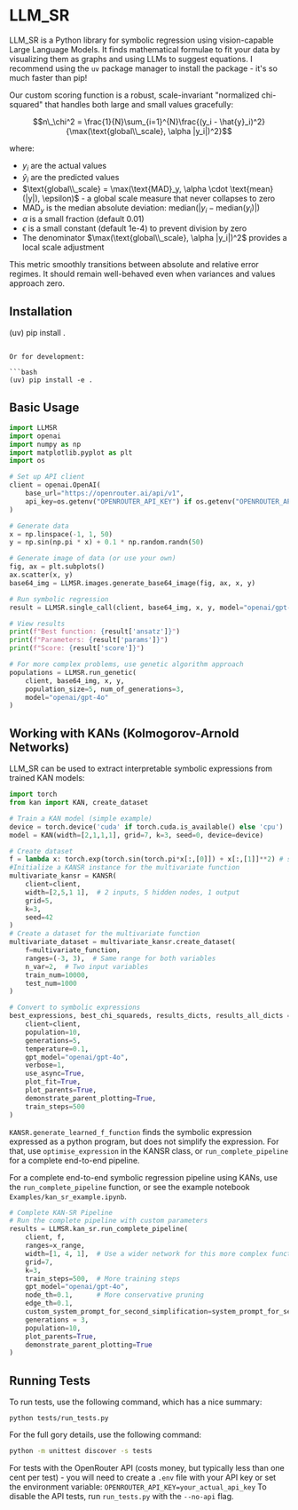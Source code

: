 # LLM_SR
LLM_SR is a Python library for symbolic regression using vision-capable Large Language Models. It finds mathematical formulae to fit your data by visualizing them as graphs and using LLMs to suggest equations. I recommend using the `uv` package manager to install the package - it's so much faster than pip!

Our custom scoring function is a robust, scale-invariant "normalized chi-squared" that handles both large and small values gracefully:

$$n\_\chi^2 = \frac{1}{N}\sum_{i=1}^{N}\frac{(y_i - \hat{y}_i)^2}{\max(\text{global\\_scale}, \alpha |y_i|)^2}$$

where:
- $y_i$ are the actual values
- $\hat{y}_i$ are the predicted values
- $\text{global\\_scale} = \max(\text{MAD}_y, \alpha \cdot \text{mean}(|y|), \epsilon)$ - a global scale measure that never collapses to zero
- $\text{MAD}_y$ is the median absolute deviation: $\text{median}(|y_i - \text{median}(y_i)|)$
- $\alpha$ is a small fraction (default 0.01)
- $\epsilon$ is a small constant (default 1e-4) to prevent division by zero
- The denominator $\max(\text{global\\_scale}, \alpha |y_i|)^2$ provides a local scale adjustment

This metric smoothly transitions between absolute and relative error regimes. It should remain well-behaved even when variances and values approach zero.

## Installation
(uv) pip install .
```

Or for development:

```bash
(uv) pip install -e .
```

## Basic Usage

```python
import LLMSR
import openai
import numpy as np
import matplotlib.pyplot as plt
import os

# Set up API client
client = openai.OpenAI(
    base_url="https://openrouter.ai/api/v1",
    api_key=os.getenv("OPENROUTER_API_KEY") if os.getenv("OPENROUTER_API_KEY") else "<<<<<<your_api_key>>>>>>>", 
)

# Generate data
x = np.linspace(-1, 1, 50)
y = np.sin(np.pi * x) + 0.1 * np.random.randn(50)

# Generate image of data (or use your own)
fig, ax = plt.subplots()
ax.scatter(x, y)
base64_img = LLMSR.images.generate_base64_image(fig, ax, x, y)

# Run symbolic regression
result = LLMSR.single_call(client, base64_img, x, y, model="openai/gpt-4o")

# View results
print(f"Best function: {result['ansatz']}")
print(f"Parameters: {result['params']}")
print(f"Score: {result['score']}")

# For more complex problems, use genetic algorithm approach
populations = LLMSR.run_genetic(
    client, base64_img, x, y, 
    population_size=5, num_of_generations=3,
    model="openai/gpt-4o"
)
```

## Working with KANs (Kolmogorov-Arnold Networks)

LLM_SR can be used to extract interpretable symbolic expressions from trained KAN models:

```python
import torch
from kan import KAN, create_dataset

# Train a KAN model (simple example)
device = torch.device('cuda' if torch.cuda.is_available() else 'cpu')
model = KAN(width=[2,1,1,1], grid=7, k=3, seed=0, device=device)

# Create dataset
f = lambda x: torch.exp(torch.sin(torch.pi*x[:,[0]]) + x[:,[1]]**2) # should be a torch function
#Initialize a KANSR instance for the multivariate function
multivariate_kansr = KANSR(
    client=client,
    width=[2,5,1 1],  # 2 inputs, 5 hidden nodes, 1 output
    grid=5,
    k=3,
    seed=42
)
# Create a dataset for the multivariate function
multivariate_dataset = multivariate_kansr.create_dataset(
    f=multivariate_function,
    ranges=(-3, 3),  # Same range for both variables
    n_var=2,  # Two input variables
    train_num=10000,
    test_num=1000
)

# Convert to symbolic expressions
best_expressions, best_chi_squareds, results_dicts, results_all_dicts = multivariate_kansr.get_symbolic(
    client=client,
    population=10,
    generations=5,
    temperature=0.1,
    gpt_model="openai/gpt-4o",
    verbose=1,
    use_async=True,
    plot_fit=True,
    plot_parents=True,
    demonstrate_parent_plotting=True,
    train_steps=500
)
```

`KANSR.generate_learned_f_function` finds the symbolic expression expressed as a python program, but does not simplify the expression. For that, use `optimise_expression` in the KANSR class, or `run_complete_pipeline` for a complete end-to-end pipeline.

For a complete end-to-end symbolic regression pipeline using KANs, use the `run_complete_pipeline` function, or see the example notebook `Examples/kan_sr_example.ipynb`.

```python
# Complete KAN-SR Pipeline
# Run the complete pipeline with custom parameters
results = LLMSR.kan_sr.run_complete_pipeline(
    client, f,
    ranges=x_range,
    width=[1, 4, 1],  # Use a wider network for this more complex function
    grid=7,
    k=3,
    train_steps=500,  # More training steps
    gpt_model="openai/gpt-4o",
    node_th=0.1,      # More conservative pruning
    edge_th=0.1,
    custom_system_prompt_for_second_simplification=system_prompt_for_second_simplification,
    generations = 3,
    population=10,
    plot_parents=True,
    demonstrate_parent_plotting=True
)

```

## Running Tests

To run tests, use the following command, which has a nice summary:

```
python tests/run_tests.py 
``` 
For the full gory details, use the following command:

```bash
python -m unittest discover -s tests
```

For tests with the OpenRouter API (costs money, but typically less than one cent per test) - you will need to create a `.env` file with your API key or set the environment variable: `OPENROUTER_API_KEY=your_actual_api_key`
To disable the API tests, run `run_tests.py` with the `--no-api` flag.
